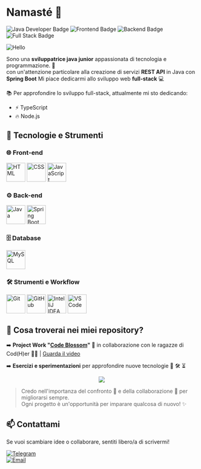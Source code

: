 # Namasté 🙏
![Java Developer Badge](https://img.shields.io/badge/Java-Developer-brightgreen)
![Frontend Badge](https://img.shields.io/badge/Frontend-Developer-orange)
![Backend Badge](https://img.shields.io/badge/Backend-Developer-green)
![Full Stack Badge](https://img.shields.io/badge/Full%20Stack-Developer-blue)

![Hello](https://i.postimg.cc/fyZFpWX9/68747470733a2f2f6d69726f2e6d656469756d2e636f6d2f6d61782f313430302f312a7164415731546a434e353768316c62.gif)


Sono una **sviluppatrice java junior** appassionata di tecnologia e programmazione. 🚀 <br/>  con un'attenzione particolare alla creazione di servizi **REST API** in Java con **Spring Boot**
Mi piace dedicarmi allo sviluppo web **full-stack**  💻

📚 Per approfondire lo sviluppo full-stack, attualmente mi sto dedicando:
- ⚡ TypeScript
- 🔥 Node.js



## 🔧 Tecnologie e Strumenti

### 🌐 Front-end
<div>
    <img src="https://img.icons8.com/color/48/000000/html-5.png" alt="HTML" width="50" height="50"/>
    <img src="https://img.icons8.com/color/48/000000/css3.png" alt="CSS" width="50" height="50"/>
    <img src="https://img.icons8.com/color/48/000000/javascript.png" alt="JavaScript" width="50" height="50"/>
</div>

### ⚙️ Back-end
<div>
    <img src="https://img.icons8.com/color/48/000000/java-coffee-cup-logo.png" alt="Java" width="50" height="50"/>
    <img src="https://img.icons8.com/color/48/000000/spring-logo.png" alt="Spring Boot" width="50" height="50"/>
</div>

### 🗄️ Database
<div>
    <img src="https://img.icons8.com/color/48/000000/mysql.png" alt="MySQL" width="50" height="50"/>
</div>

### 🛠️ Strumenti e Workflow
<div>
    <img src="https://img.icons8.com/color/48/000000/git.png" alt="Git" width="50" height="50"/>
    <img src="https://img.icons8.com/color/48/000000/github.png" alt="GitHub" width="50" height="50"/>
    <img src="https://img.icons8.com/color/48/000000/intellij-idea.png" alt="IntelliJ IDEA" width="50" height="50"/>
    <img src="https://img.icons8.com/color/48/000000/visual-studio-code-2019.png" alt="VS Code" width="50" height="50"/>
</div>      


## 📌 Cosa troverai nei miei repository?

➡️ **Project Work "[Code Blossom](https://github.com/MiriFranci/code-blossom#-code-blossom-e-commerce-floreale-)"** 🌸 in collaborazione con le ragazze di Cod(H)er 👩‍💻 | [Guarda il video](https://player.vimeo.com/video/1062093254)

➡️ **Esercizi e sperimentazioni** per approfondire nuove tecnologie 🚧 🛠️ ⏳

<div style="text-align: center;">
    <img src="https://i.pinimg.com/originals/9e/25/a1/9e25a15f2aae61fb18f7782b65b6baf7.gif" />
</div>


> Credo nell'importanza del confronto 💬 e della collaborazione 👥 per migliorarsi sempre.  
> Ogni progetto è un'opportunità per imparare qualcosa di nuovo! ✨

## 📫 Contattami
Se vuoi scambiare idee o collaborare, sentiti libero/a di scrivermi!

<p>
  <a href="https://t.me/maryparp">
    <img src="https://img.shields.io/badge/Telegram-2CA5E0?style=flat&logo=telegram&logoColor=white" alt="Telegram">
  </a><br/>
    <a href="mailto:marypp.work@gmail.com">
    <img src="https://img.shields.io/badge/Email-D14836?style=flat&logo=gmail&logoColor=white" alt="Email">
  </a>
</p>

